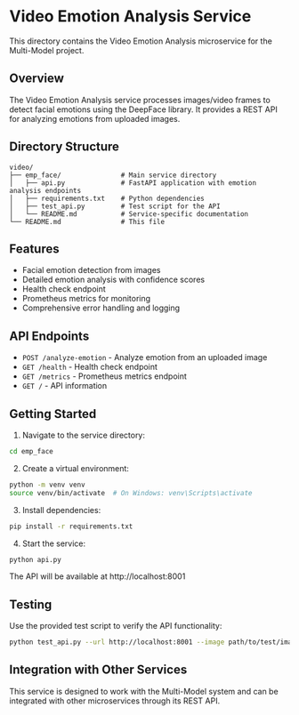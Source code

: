 # Video Emotion Analysis Service

This directory contains the Video Emotion Analysis microservice for the Multi-Model project.

## Overview

The Video Emotion Analysis service processes images/video frames to detect facial emotions using the DeepFace library. It provides a REST API for analyzing emotions from uploaded images.

## Directory Structure

```
video/
├── emp_face/               # Main service directory
│   ├── api.py              # FastAPI application with emotion analysis endpoints
│   ├── requirements.txt    # Python dependencies
│   ├── test_api.py         # Test script for the API
│   └── README.md           # Service-specific documentation
└── README.md               # This file
```

## Features

- Facial emotion detection from images
- Detailed emotion analysis with confidence scores
- Health check endpoint
- Prometheus metrics for monitoring
- Comprehensive error handling and logging

## API Endpoints

- `POST /analyze-emotion` - Analyze emotion from an uploaded image
- `GET /health` - Health check endpoint
- `GET /metrics` - Prometheus metrics endpoint
- `GET /` - API information

## Getting Started

1. Navigate to the service directory:
```bash
cd emp_face
```

2. Create a virtual environment:
```bash
python -m venv venv
source venv/bin/activate  # On Windows: venv\Scripts\activate
```

3. Install dependencies:
```bash
pip install -r requirements.txt
```

4. Start the service:
```bash
python api.py
```

The API will be available at http://localhost:8001

## Testing

Use the provided test script to verify the API functionality:
```bash
python test_api.py --url http://localhost:8001 --image path/to/test/image.jpg
```

## Integration with Other Services

This service is designed to work with the Multi-Model system and can be integrated with other microservices through its REST API. 